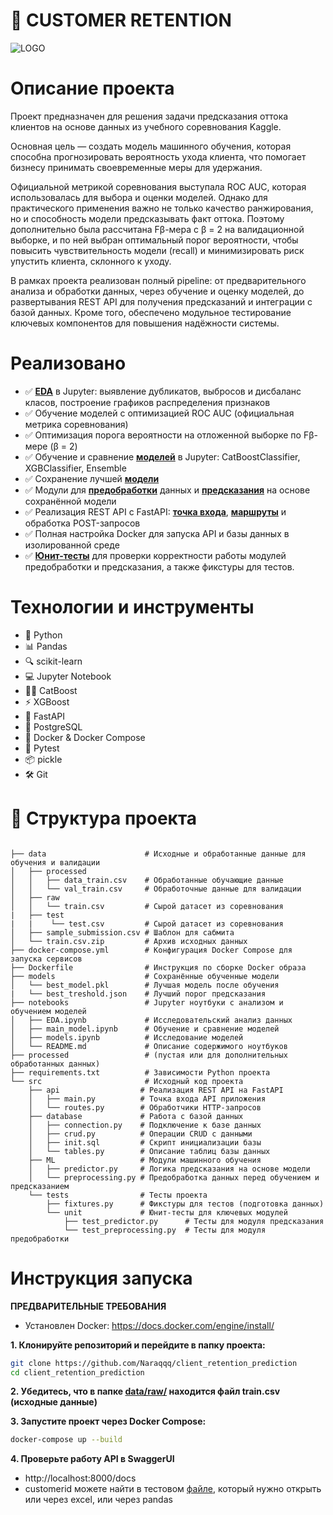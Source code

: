 
# 💼 CUSTOMER RETENTION
![LOGO](https://miro.medium.com/v2/resize:fit:1024/1*WZdoYPpmiIk1AcPQ1YHWug.png)
# Описание проекта

Проект предназначен для решения задачи предсказания оттока клиентов на основе данных из учебного соревнования Kaggle. 

Основная цель — создать модель машинного обучения, которая способна прогнозировать вероятность ухода клиента, что помогает бизнесу принимать своевременные меры для удержания.
 
Официальной метрикой соревнования выступала ROC AUC, которая использовалась для выбора и оценки моделей. Однако для практического применения важно не только качество ранжирования, но и способность модели предсказывать факт оттока. Поэтому дополнительно была рассчитана Fβ-мера с β = 2 на валидационной выборке, и по ней выбран оптимальный порог вероятности, чтобы повысить чувствительность модели (recall) и минимизировать риск упустить клиента, склонного к уходу.

В рамках проекта реализован полный pipeline: от предварительного анализа и обработки данных, через обучение и оценку моделей, до развертывания REST API для получения предсказаний и интеграции с базой данных. Кроме того, обеспечено модульное тестирование ключевых компонентов для повышения надёжности системы.
# Реализовано
- ✅ **[EDA](notebooks/EDA.ipynb)** в Jupyter: выявление дубликатов, выбросов и дисбаланс класов, построение графиков распределения признаков
- ✅ Обучение моделей с оптимизацией ROC AUC (официальная метрика соревнования)
- ✅ Оптимизация порога вероятности на отложенной выборке по Fβ-мере (β = 2)
- ✅ Обучение и сравнение **[моделей](notebooks/main_model.ipynb)** в Jupyter: CatBoostClassifier, XGBClassifier, Ensemble 
- ✅ Сохранение лучшей **[модели](model/best_model.pkl)**
- ✅ Модули для **[предобработки](src/ML/preprocessing.py)** данных и **[предсказания](src/ML/predictor.py)** на основе сохранённой модели
- ✅ Реализация REST API с FastAPI: **[точка входа](src/api/main.py)**, **[маршруты](src/api/routes.py)** и обработка POST-запросов 
- ✅ Полная настройка Docker для запуска API и базы данных в изолированной среде
- ✅ **[Юнит-тесты](tests/unit)** для проверки корректности работы модулей предобработки и предсказания, а также фикстуры для тестов.
# Технологии и инструменты

- 🐍 Python  
- 📊 Pandas  
- 🔍 scikit-learn  
- 💻 Jupyter Notebook  
- 🐱‍🏍 CatBoost  
- ⚡ XGBoost  
- 🚀 FastAPI  
- 🐘 PostgreSQL  
- 🐳 Docker & Docker Compose  
- 🧪 Pytest  
- 📦 pickle  
- 🛠️ Git
# 📁 Структура проекта
```

├── data                      # Исходные и обработанные данные для обучения и валидации
│   ├── processed
│   │   ├── data_train.csv    # Обработанные обучающие данные
│   │   └── val_train.csv     # Обработочные данные для валидации
│   ├── raw
│   │   └── train.csv         # Сырой датасет из соревнования
|   ├── test
|   |    └── test.csv         # Сырой датасет из соревнования
│   ├── sample_submission.csv # Шаблон для сабмита
│   └── train.csv.zip         # Архив исходных данных
├── docker-compose.yml        # Конфигурация Docker Compose для запуска сервисов
├── Dockerfile                # Инструкция по сборке Docker образа
├── models                    # Сохранённые обученные модели
│   └── best_model.pkl        # Лучшая модель после обучения
|   └── best_treshold.json    # Лучший порог предсказания
├── notebooks                 # Jupyter ноутбуки с анализом и обучением моделей
│   ├── EDA.ipynb             # Исследовательский анализ данных
│   ├── main_model.ipynb      # Обучение и сравнение моделей
│   ├── models.ipynb          # Исследование моделей
│   └── README.md             # Описание содержимого ноутбуков
├── processed                 # (пустая или для дополнительных обработанных данных)
├── requirements.txt          # Зависимости Python проекта
└── src                       # Исходный код проекта
    ├── api                  # Реализация REST API на FastAPI
    │   ├── main.py          # Точка входа API приложения
    │   └── routes.py        # Обработчики HTTP-запросов
    ├── database             # Работа с базой данных
    │   ├── connection.py    # Подключение к базе данных
    │   ├── crud.py          # Операции CRUD с данными
    │   ├── init.sql         # Скрипт инициализации базы
    │   └── tables.py        # Описание таблиц базы данных
    ├── ML                   # Модули машинного обучения
    │   ├── predictor.py     # Логика предсказания на основе модели
    │   └── preprocessing.py # Предобработка данных перед обучением и предсказанием
    └── tests                # Тесты проекта
        ├── fixtures.py      # Фикстуры для тестов (подготовка данных)
        └── unit             # Юнит-тесты для ключевых модулей
            ├── test_predictor.py      # Тесты для модуля предсказания
            └── test_preprocessing.py  # Тесты для модуля предобработки

```
# Инструкция запуска
**ПРЕДВАРИТЕЛЬНЫЕ ТРЕБОВАНИЯ**
- Установлен Docker: https://docs.docker.com/engine/install/

**1. Клонируйте репозиторий и перейдите в папку проекта:**
```bash
git clone https://github.com/Naraqqq/client_retention_prediction
cd client_retention_prediction
```
**2.  Убедитесь, что в папке [data/raw/](data/raw) находится файл train.csv (исходные данные)**

**3.  Запустите проект через Docker Compose:**
```bash
docker-compose up --build
```
**4. Проверьте работу API в SwaggerUI**
- http://localhost:8000/docs
- customerid можете найти в тестовом [файле](data/test), который нужно открыть или через excel, или через pandas
